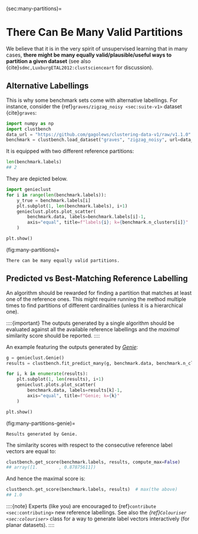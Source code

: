 



(sec:many-partitions)=
# There Can Be Many Valid Partitions

We believe that it is in the very spirit of unsupervised learning
that in many cases, **there might be many equally
valid/plausible/useful ways to partition a given dataset**
(see also {cite}`sdmc,LuxburgETAL2012:clustscienceart` for discussion).


## Alternative Labellings

This is why some benchmark sets come with alternative labellings.
For instance, consider the {ref}`graves/zigzag_noisy <sec:suite-v1>`
dataset {cite}`graves`:



```python
import numpy as np
import clustbench
data_url = "https://github.com/gagolews/clustering-data-v1/raw/v1.1.0"
benchmark = clustbench.load_dataset("graves", "zigzag_noisy", url=data_url)
```

It is equipped with two different reference partitions:



```python
len(benchmark.labels)
## 2
```

They are depicted below.




```python
import genieclust
for i in range(len(benchmark.labels)):
    y_true = benchmark.labels[i]
    plt.subplot(1, len(benchmark.labels), i+1)
    genieclust.plots.plot_scatter(
        benchmark.data, labels=benchmark.labels[i]-1,
        axis="equal", title=f"labels{i}; k={benchmark.n_clusters[i]}"
    )

plt.show()
```

(fig:many-partitions)=
```{figure} many-partitions-figures/many-partitions-1.*
There can be many equally valid partitions.
```



## Predicted vs Best-Matching Reference Labelling

An algorithm should be rewarded for finding a partition
that matches at least one of the reference ones.
This might require running the method multiple times
to find partitions of different cardinalities
(unless it is a hierarchical one).


::::{important}
The outputs generated by a single algorithm
should be evaluated against all the available reference labellings
and the *maximal* similarity score should be reported.
::::




An example featuring the outputs generated by
[*Genie*](https://genieclust.gagolewski.com):



```python
g = genieclust.Genie()
results = clustbench.fit_predict_many(g, benchmark.data, benchmark.n_clusters)

for i, k in enumerate(results):
    plt.subplot(1, len(results), i+1)
    genieclust.plots.plot_scatter(
        benchmark.data, labels=results[k]-1,
        axis="equal", title=f"Genie; k={k}"
    )

plt.show()
```

(fig:many-partitions-genie)=
```{figure} many-partitions-figures/many-partitions-genie-3.*
Results generated by Genie.
```


The similarity scores with respect to the consecutive reference label vectors
are equal to:



```python
clustbench.get_score(benchmark.labels, results, compute_max=False)
## array([1.        , 0.87875611])
```

And hence the maximal score is:



```python
clustbench.get_score(benchmark.labels, results)  # max(the above)
## 1.0
```


::::{note}
Experts (like you) are encouraged to {ref}`contribute <sec:contributing>`
new reference labellings.
See also the *{ref}`Colouriser <sec:colouriser>`* class
for a way to generate label vectors interactively (for planar datasets).
::::
